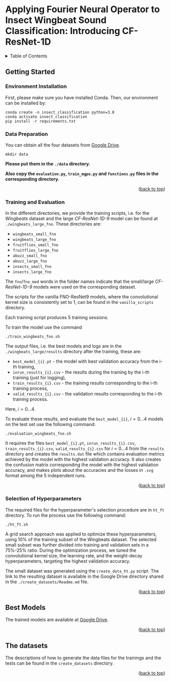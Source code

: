 # Applying Fourier Neural Operator to Insect Wingbeat Sound Classification: Introducing CF-ResNet-1D

<!-- TABLE OF CONTENTS -->
<details>
  <summary>Table of Contents</summary>
  <ol>
    <li>
      <a href="#environment-installation">Environment Installation</a>
    </li>
    <li>
      <a href="#data-preparation">Data Preparation</a>
    </li>
    <li>
      <a href="#training-and-evaluation">Training and Evaluation</a>
    </li>
    <li>
      <a href="#selection-of-hyperparameters">Selection of Hyperparameters</a>
    </li>
    <li>
      <a href="#best-models">Best models</a>
    </li>
    <li><a href="#the-datasets">The datasets</a></li>
  </ol>
</details>

## Getting Started
### Environment Installation

First, please make sure you have installed Conda. Then, our environment can be installed by:
```
conda create -n insect_classification python=3.8
conda activate insect_classification
pip install -r requirements.txt
```

### Data Preparation
 
You can obtain all the four datasets from [Google Drive](https://drive.google.com/drive/folders/1Mt9Qpuc9PUXmThgX6iRlUFqE15nrvWTb?usp=sharing).

```
mkdir data
```
**Please put them in the `./data` directory.**

**Also copy the `evaluation.py`, `train_mgpu.py` and `functions.py` files in the corresponding directory.**

<p align="right">(<a href="#top">back to top</a>)</p>

### Training and Evaluation
In the different directories, we provide the training scripts, i.e. for the *Wingbeats* dataset and the large *CF-ResNet-1D-9* model can be found
at `./wingbeats_large_fno`. These directories are:
* `wingbeats_small_fno`
* `wingbeats_large_fno`
* `fruitflies_small_fno`
* `fruitflies_large_fno`
* `abuzz_small_fno`
* `abuzz_large_fno`
* `insects_small_fno`
* `insects_large_fno` 

The `fno`/`fno_med` words in the folder names indicate that the small/large *CF-ResNet-1D-9* models were used on the corresponding dataset.

The scripts for the vanilla FNO-ResNet9 models, where the convolutional kernel size is consistently set to 1, can be found in the `vanilla_scripts` directory.

Each training script produces 5 training sessions.

To train the model use the command 
```
./train_wingbeats_fno.sh
```

The output files, i.e. the best models and logs are in the `./wingbeats_large/results` directory after the training, these are:
* `best_model_{i}.pt` - the model with best validation accuracy from the i-th training,
* `inrun_results_{i}.csv` - the results during the training by the i-th training (just for logging),
* `train_results_{i}.csv` - the training results corresponding to the i-th training process,
* `valid_results_{i}.csv` - the validation results corresponding to the i-th training process.

Here, $i=0...4$.

To evaluate these results, and evaluate the `best_model_{i}`, $i=0...4$ models on the test set use the following command:
```
./evaluation_wingbeats_fno.sh
``` 
It requires the files
`best_model_{i}.pt`, `inrun_results_{i}.csv`, `train_results_{i}.csv`, `valid_results_{i}.csv` for $i=0...4$ from the `results` directory and
creates the `results.dat` file which contains evaluation metrics achieved by the model with the highest validation accuracy. 
It also creates the confusion matrix corresponding the model with the highest validation accuracy,
and makes plots about the accuracies and the losses in `.svg` format among the 5 independent runs. 

<p align="right">(<a href="#top">back to top</a>)</p>

### Selection of Hyperparameters

The required files for the hyperparameter's selection procedure are in `ht_ft` directory.
To run the process use the following command:

```
./ht_ft.sh
``` 

A grid search approach was applied to optimize these hyperparameters, using 10%
of the training subset of the Wingbeats dataset. The selected small subset was further divided
into training and validation sets in a 75%-25% ratio. During the optimization process, we tuned the convolutional kernel size, the learning rate, and
the weight-decay hyperparameters, targeting the highest validation accuracy.

The small dataset was generated using the `create_data_ht.py` script. The link to the resulting dataset is available in the Google Drive directory shared in the `./create_datasets/Readme.md` file.

<p align="right">(<a href="#top">back to top</a>)</p>

## Best Models

The trained models are available at [Google Drive](https://drive.google.com/drive/folders/1QB-XOD96d909x_L64pBX0gFTI3V_BS4I?usp=sharing).

<p align="right">(<a href="#top">back to top</a>)</p>

## The datasets

The descriptions of how to generate the data files for the trainings and the tests can be found in the `create_datasets` directory.

<p align="right">(<a href="#top">back to top</a>)</p>
 
